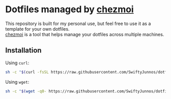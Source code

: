 # Dotfiles managed by [chezmoi](https://www.chezmoi.io/)

This repository is built for my personal use, but feel free to use it as a template for your own dotfiles.\
[chezmoi](https://www.chezmoi.io/) is a tool that helps manage your dotfiles across multiple machines.

## Installation

Using `curl`:

```sh
sh -c "$(curl -fsSL https://raw.githubusercontent.com/SwiftyJunnos/dotfiles/main/install)"
```

Using `wget`:

```sh
sh -c "$(wget -q0- https://raw.githubusercontent.com/SwiftyJunnos/dotfiles/main/install)"
```
